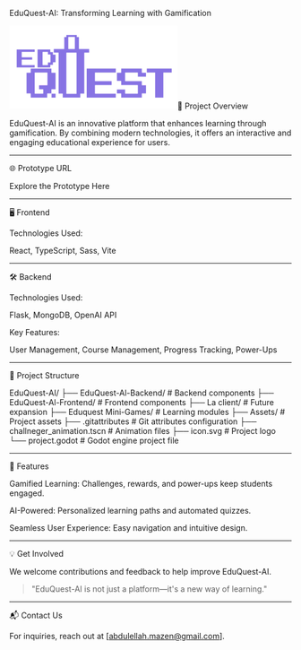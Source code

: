 EduQuest-AI: Transforming Learning with Gamification

<img src="resources\EduGuest1.png" width="300" alt="EduQuest-AI Logo">🚀 Project Overview

EduQuest-AI is an innovative platform that enhances learning through gamification. By combining modern technologies, it offers an interactive and engaging educational experience for users.


---

🌐 Prototype URL

Explore the Prototype Here



---

🖥️ Frontend

Technologies Used:

React, TypeScript, Sass, Vite



---

🛠️ Backend

Technologies Used:

Flask, MongoDB, OpenAI API


Key Features:

User Management, Course Management, Progress Tracking, Power-Ups



---

📁 Project Structure

EduQuest-AI/
├── EduQuest-Al-Backend/             # Backend components
├── EduQuest-Al-Frontend/            # Frontend components
├── La client/                       # Future expansion
├── Eduquest Mini-Games/             # Learning modules
├── Assets/                          # Project assets
├── .gitattributes                   # Git attributes configuration
├── challneger_animation.tscn        # Animation files
├── icon.svg                         # Project logo
└── project.godot                    # Godot engine project file


---

🔮 Features

Gamified Learning: Challenges, rewards, and power-ups keep students engaged.

AI-Powered: Personalized learning paths and automated quizzes.

Seamless User Experience: Easy navigation and intuitive design.



---

💡 Get Involved

We welcome contributions and feedback to help improve EduQuest-AI.

> "EduQuest-AI is not just a platform—it's a new way of learning."




---

📬 Contact Us

For inquiries, reach out at [abdulellah.mazen@gmail.com].


